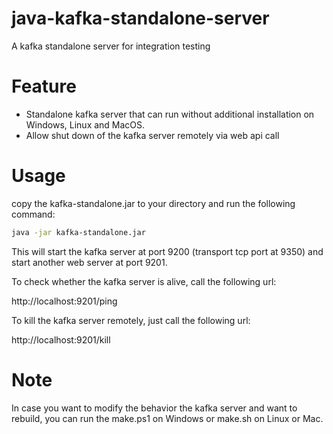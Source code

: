 # java-kafka-standalone-server

A kafka standalone server for integration testing

# Feature

* Standalone kafka server that can run without additional installation on Windows, Linux and MacOS.
* Allow shut down of the kafka server remotely via web api call

# Usage
copy the kafka-standalone.jar to your directory and run the following command:

```bash
java -jar kafka-standalone.jar
```

This will start the kafka server at port 9200 (transport tcp port at 9350) and start another web server at port 9201.

To check whether the kafka server is alive, call the following url:

http://localhost:9201/ping

To kill the kafka server remotely, just call the following url:

http://localhost:9201/kill

# Note
In case you want to modify the behavior the kafka server and want to rebuild, you can run the make.ps1 on Windows
or make.sh on Linux or Mac.
